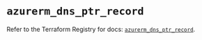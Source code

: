 # `azurerm_dns_ptr_record`

Refer to the Terraform Registry for docs: [`azurerm_dns_ptr_record`](https://registry.terraform.io/providers/hashicorp/azurerm/3.96.0/docs/resources/dns_ptr_record).

